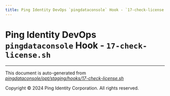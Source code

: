 ```yaml
---
title: Ping Identity DevOps `pingdataconsole` Hook - `17-check-license.sh`
---
```


# Ping Identity DevOps `pingdataconsole` Hook - `17-check-license.sh`

---
This document is auto-generated from _[pingdataconsole/opt/staging/hooks/17-check-license.sh](https://github.com/pingidentity/pingidentity-docker-builds/blob/master/pingdataconsole/opt/staging/hooks/17-check-license.sh)_

Copyright © 2024 Ping Identity Corporation. All rights reserved.
